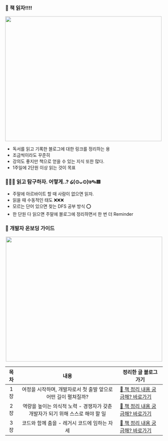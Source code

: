 ### 📖 책 읽자!!!! 
<image src="https://github.com/GoldenPearls/read_book/assets/97003348/086c6715-87f4-46ce-85de-e1f8768eb408" width="500" height="400">

- 독서를 읽고 기록한 블로그에 대한 링크를 정리하는 용 
- 조금씩이라도 꾸준히
- 강의도 좋지만 책으로 얻을 수 있는 지식 또한 많다.
- 1주일에 2단원 이상 읽는 것이 목표

### 🕵🏼‍♀️ 읽고 탐구하자. 어떻게..? ໒(⊙ᴗ⊙)७✎▤
- 주말에 아르바이트 할 때 사람이 없으면 읽자.
- 읽을 때 수동적인 태도 ❌❌❌
- 모르는 단어 있으면 찾는 DFS 공부 방식 ⭕
- 한 단원 다 읽으면 주말에 블로그에 정리하면서 한 번 더 Reminder

### 🍇 개발자 온보딩 가이드
<center><image src ="https://github.com/GoldenPearls/read_book/assets/97003348/2f2b5ad0-fb43-432c-8a9e-c6376ed2997a" width="500" height="400"></center>
  
|목차 | 내용  | 정리한 글 블로그 가기                                                                 |
|:---:| :---: | -------------------------------------------------------------------- |
|1장| 여정을 시작하며, 개발자로서 첫 출발 앞으로 어떤 길이 펼쳐질까? | [📓 책 정리 내용 궁금해? 바로가기 ](https://velog.io/@prettylee620/%ED%95%84%EB%8F%85-%EA%B0%9C%EB%B0%9C%EC%9E%90-%EC%98%A8%EB%B3%B4%EB%94%A9-%EA%B0%80%EC%9D%B4%EB%93%9C-1%EC%9E%A5) |
|2장|역량을 높이는 의식적 노력 - 경쟁자가 갖춘 개발자가 되기 위해 스스로 해야 할 일 | [📓 책 정리 내용 궁금해? 바로가기](https://velog.io/@prettylee620/%ED%95%84%EB%8F%85-%EA%B0%9C%EB%B0%9C%EC%9E%90-%EC%98%A8%EB%B3%B4%EB%94%A9-%EA%B0%80%EC%9D%B4%EB%93%9C-2%EC%9E%A5)
|3장|코드와 함께 춤을 - 레거시 코드에 임하는 자세 | [📓 책 정리 내용 궁금해? 바로가기](https://velog.io/@prettylee620/%EA%B0%9C%EB%B0%9C%EC%9E%90-%EC%98%A8%EB%B3%B4%EB%94%A9-%EA%B0%80%EC%9D%B4%EB%93%9C-3%EC%9E%A5)
